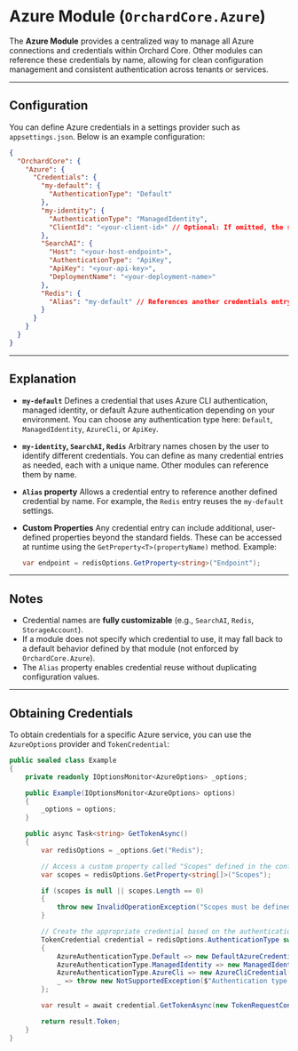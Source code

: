 # Azure Module (`OrchardCore.Azure`)

The **Azure Module** provides a centralized way to manage all Azure connections and credentials within Orchard Core.
Other modules can reference these credentials by name, allowing for clean configuration management and consistent authentication across tenants or services.

---

## Configuration

You can define Azure credentials in a settings provider such as `appsettings.json`.
Below is an example configuration:

```json
{
  "OrchardCore": {
    "Azure": {
      "Credentials": {
        "my-default": {
          "AuthenticationType": "Default"
        },
        "my-identity": {
          "AuthenticationType": "ManagedIdentity",
          "ClientId": "<your-client-id>" // Optional: If omitted, the system-assigned managed identity will be used.
        },
        "SearchAI": {
          "Host": "<your-host-endpoint>",
          "AuthenticationType": "ApiKey",
          "ApiKey": "<your-api-key>",
          "DeploymentName": "<your-deployment-name>"
        },
        "Redis": {
          "Alias": "my-default" // References another credentials entry (in this case, "my-default").
        }
      }
    }
  }
}
```

---

## Explanation

* **`my-default`**
  Defines a credential that uses Azure CLI authentication, managed identity, or default Azure authentication depending on your environment.
  You can choose any authentication type here: `Default`, `ManagedIdentity`, `AzureCli`, or `ApiKey`.

* **`my-identity`, `SearchAI`, `Redis`**
  Arbitrary names chosen by the user to identify different credentials.
  You can define as many credential entries as needed, each with a unique name.
  Other modules can reference them by name.

* **`Alias` property**
  Allows a credential entry to reference another defined credential by name.
  For example, the `Redis` entry reuses the `my-default` settings.

* **Custom Properties**
  Any credential entry can include additional, user-defined properties beyond the standard fields.
  These can be accessed at runtime using the `GetProperty<T>(propertyName)` method.
  Example:

  ```csharp
  var endpoint = redisOptions.GetProperty<string>("Endpoint");
  ```
---

## Notes

* Credential names are **fully customizable** (e.g., `SearchAI`, `Redis`, `StorageAccount`).
* If a module does not specify which credential to use, it may fall back to a default behavior defined by that module (not enforced by `OrchardCore.Azure`).
* The `Alias` property enables credential reuse without duplicating configuration values.

---

## Obtaining Credentials

To obtain credentials for a specific Azure service, you can use the `AzureOptions` provider and `TokenCredential`:

```csharp
public sealed class Example
{
    private readonly IOptionsMonitor<AzureOptions> _options;

    public Example(IOptionsMonitor<AzureOptions> options)
    {
        _options = options;
    }

    public async Task<string> GetTokenAsync()
    {
        var redisOptions = _options.Get("Redis");

        // Access a custom property called "Scopes" defined in the configuration
        var scopes = redisOptions.GetProperty<string[]>("Scopes");

        if (scopes is null || scopes.Length == 0)
        {
            throw new InvalidOperationException("Scopes must be defined in the configuration for the Redis credential.");
        }

        // Create the appropriate credential based on the authentication type
        TokenCredential credential = redisOptions.AuthenticationType switch
        {
            AzureAuthenticationType.Default => new DefaultAzureCredential(),
            AzureAuthenticationType.ManagedIdentity => new ManagedIdentityCredential(),
            AzureAuthenticationType.AzureCli => new AzureCliCredential(),
            _ => throw new NotSupportedException($"Authentication type {redisOptions.AuthenticationType} is not supported")
        };

        var result = await credential.GetTokenAsync(new TokenRequestContext(scopes), CancellationToken.None);

        return result.Token;
    }
}
```
